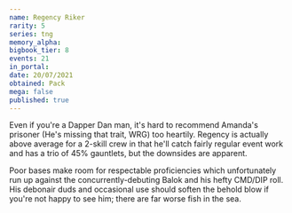 ```yaml
---
name: Regency Riker
rarity: 5
series: tng
memory_alpha:
bigbook_tier: 8
events: 21
in_portal:
date: 20/07/2021
obtained: Pack
mega: false
published: true
---
```


Even if you're a Dapper Dan man, it's hard to recommend Amanda's prisoner (He's missing that trait, WRG) too heartily. Regency is actually above average for a 2-skill crew in that he'll catch fairly regular event work and has a trio of 45% gauntlets, but the downsides are apparent.

Poor bases make room for respectable proficiencies which unfortunately run up against the concurrently-debuting Balok and his hefty CMD/DIP roll. His debonair duds and occasional use should soften the behold blow if you're not happy to see him; there are far worse fish in the sea.
